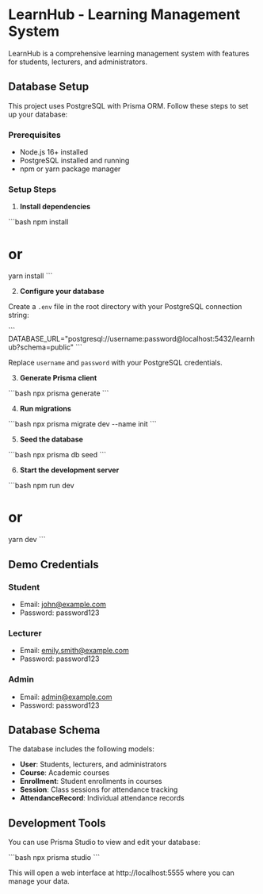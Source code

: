 # LearnHub - Learning Management System

LearnHub is a comprehensive learning management system with features for students, lecturers, and administrators.

## Database Setup

This project uses PostgreSQL with Prisma ORM. Follow these steps to set up your database:

### Prerequisites

- Node.js 16+ installed
- PostgreSQL installed and running
- npm or yarn package manager

### Setup Steps

1. **Install dependencies**

\`\`\`bash
npm install
# or
yarn install
\`\`\`

2. **Configure your database**

Create a `.env` file in the root directory with your PostgreSQL connection string:

\`\`\`
DATABASE_URL="postgresql://username:password@localhost:5432/learnhub?schema=public"
\`\`\`

Replace `username` and `password` with your PostgreSQL credentials.

3. **Generate Prisma client**

\`\`\`bash
npx prisma generate
\`\`\`

4. **Run migrations**

\`\`\`bash
npx prisma migrate dev --name init
\`\`\`

5. **Seed the database**

\`\`\`bash
npx prisma db seed
\`\`\`

6. **Start the development server**

\`\`\`bash
npm run dev
# or
yarn dev
\`\`\`

## Demo Credentials

### Student
- Email: john@example.com
- Password: password123

### Lecturer
- Email: emily.smith@example.com
- Password: password123

### Admin
- Email: admin@example.com
- Password: password123

## Database Schema

The database includes the following models:

- **User**: Students, lecturers, and administrators
- **Course**: Academic courses
- **Enrollment**: Student enrollments in courses
- **Session**: Class sessions for attendance tracking
- **AttendanceRecord**: Individual attendance records

## Development Tools

You can use Prisma Studio to view and edit your database:

\`\`\`bash
npx prisma studio
\`\`\`

This will open a web interface at http://localhost:5555 where you can manage your data.
